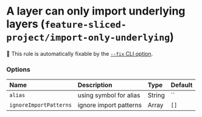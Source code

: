 # A layer can only import underlying layers (`feature-sliced-project/import-only-underlying`)

🔧 This rule is automatically fixable by the [`--fix` CLI option](https://eslint.org/docs/latest/user-guide/command-line-interface#--fix).

<!-- end auto-generated rule header -->

### Options

<!-- begin auto-generated rule options list -->

| Name                   | Description            | Type   | Default |
| :--------------------- | :--------------------- | :----- | :------ |
| `alias`                | using symbol for alias | String | ``      |
| `ignoreImportPatterns` | ignore import patterns | Array  | `[]`    |

<!-- end auto-generated rule options list -->
